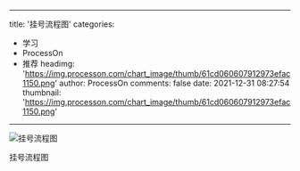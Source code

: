 
---
title: '挂号流程图'
categories: 
 - 学习
 - ProcessOn
 - 推荐
headimg: 'https://img.processon.com/chart_image/thumb/61cd060607912973efac1150.png'
author: ProcessOn
comments: false
date: 2021-12-31 08:27:54
thumbnail: 'https://img.processon.com/chart_image/thumb/61cd060607912973efac1150.png'
---

<div>   
<img class="thumb" alt="挂号流程图" src="https://img.processon.com/chart_image/thumb/61cd060607912973efac1150.png" referrerpolicy="no-referrer">
<p>挂号流程图</p>  
</div>
            